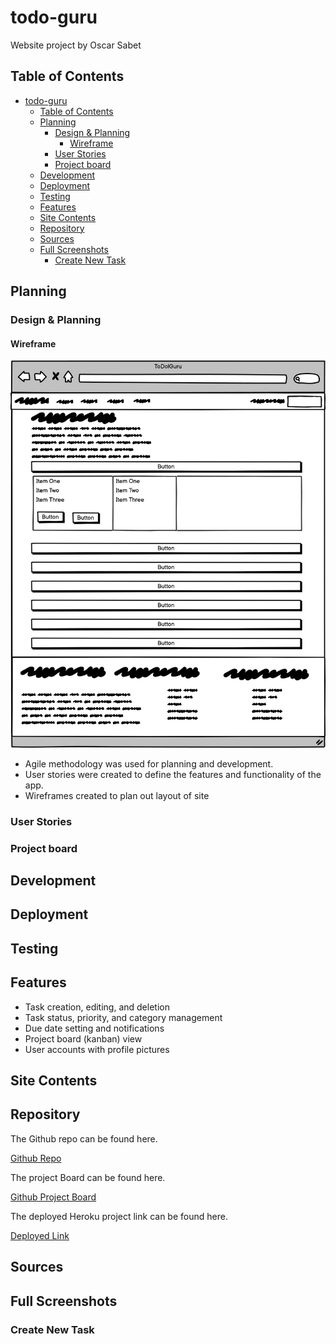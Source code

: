 # todo-guru

Website project by Oscar Sabet

## Table of Contents

- [todo-guru](#todo-guru)
  - [Table of Contents](#table-of-contents)
  - [Planning](#planning)
    - [Design \& Planning](#design--planning)
      - [Wireframe](#wireframe)
    - [User Stories](#user-stories)
    - [Project board](#project-board)
  - [Development](#development)
  - [Deployment](#deployment)
  - [Testing](#testing)
  - [Features](#features)
  - [Site Contents](#site-contents)
  - [Repository](#repository)
  - [Sources](#sources)
  - [Full Screenshots](#full-screenshots)
    - [Create New Task](#create-new-task)

## Planning

### Design & Planning

#### Wireframe

![ToDo|Guru Wireframe](readme/wireframe-desktop-list.png)

- Agile methodology was used for planning and development.
- User stories were created to define the features and functionality of the app.
- Wireframes created to plan out layout of site

### User Stories

### Project board

## Development

## Deployment

## Testing

## Features

- Task creation, editing, and deletion
- Task status, priority, and category management
- Due date setting and notifications
- Project board (kanban) view
- User accounts with profile pictures

## Site Contents

## Repository

The Github repo can be found here.

[Github Repo](https://github.com/oscar-sabet/todo-guru)

The project Board can be found here.

[Github Project Board](https://github.com/users/oscar-sabet/projects/4)

The deployed Heroku project link can be found here.

[Deployed Link]()

## Sources

## Full Screenshots

### Create New Task
